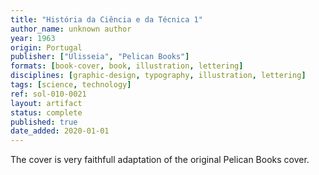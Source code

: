 ```yaml
---
title: "História da Ciência e da Técnica 1"
author_name: unknown author
year: 1963
origin: Portugal
publisher: ["Ulisseia", "Pelican Books"]
formats: [book-cover, book, illustration, lettering]
disciplines: [graphic-design, typography, illustration, lettering]
tags: [science, technology]
ref: sol-010-0021
layout: artifact
status: complete
published: true
date_added: 2020-01-01
---
```


The cover is very faithfull adaptation of the original Pelican Books cover.
